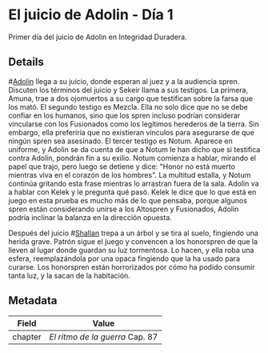 # El juicio de Adolin - Día 1
Primer día del juicio de Adolin en Integridad Duradera.

## Details
#[Adolin](characters/adolin) llega a su juicio, donde esperan al juez y a la audiencia spren. Discuten los términos del juicio y Sekeir llama a sus testigos. La primera, Amuna, trae a dos ojomuertos a su cargo que testifican sobre la farsa que los mató. El segundo testigo es Mezcla. Ella no solo dice que no se debe confiar en los humanos, sino que los spren incluso podrían considerar vincularse con los Fusionados como los legítimos herederos de la tierra. Sin embargo, ella preferiría que no existieran vínculos para asegurarse de que ningún spren sea asesinado. El tercer testigo es Notum. Aparece en uniforme, y Adolin se da cuenta de que a Notum le han dicho que si testifica contra Adolin, pondrán fin a su exilio. Notum comienza a hablar, mirando el papel que trajo, pero luego se detiene y dice: "Honor no está muerto mientras viva en el corazón de los hombres". La multitud estalla, y Notum continúa gritando esta frase mientras lo arrastran fuera de la sala. Adolin va a hablar con Kelek y le pregunta qué pasó. Kelek le dice que lo que está en juego en esta prueba es mucho más de lo que pensaba, porque algunos spren están considerando unirse a los Altospren y Fusionados, Adolin podría inclinar la balanza en la dirección opuesta.

Después del juicio #[Shallan](characters/shallan) trepa a un árbol y se tira al suelo, fingiendo una herida grave. Patrón sigue el juego y convencen a los honorspren de que la lleven al lugar donde guardan su luz tormentosa. Lo hacen, y ella roba una esfera, reemplazándola por una opaca fingiendo que la ha usado para curarse. Los honorspren están horrorizados por cómo ha podido consumir tanta luz, y la sacan de la habitación.

## Metadata
| Field | Value |
| ----- | ----- |
| chapter | *El ritmo de la guerra* Cap. 87 |
